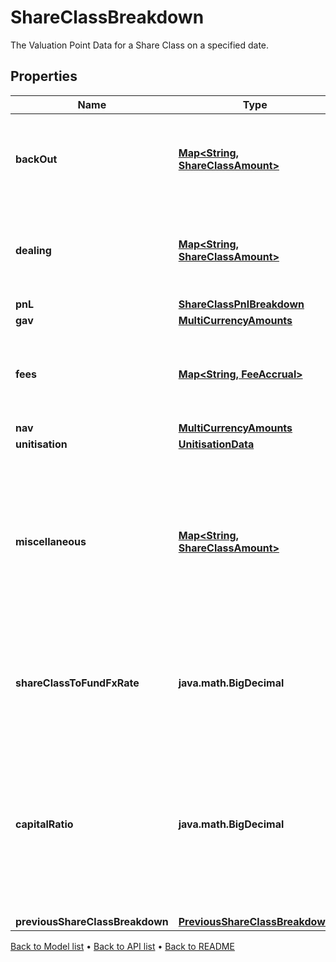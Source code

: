 

# ShareClassBreakdown

The Valuation Point Data for a Share Class on a specified date.

## Properties

| Name | Type | Description | Notes |
|------------ | ------------- | ------------- | -------------|
|**backOut** | [**Map&lt;String, ShareClassAmount&gt;**](ShareClassAmount.md) | Bucket of detail for the Valuation Point where data points have been &#39;backed out&#39;. |  |
|**dealing** | [**Map&lt;String, ShareClassAmount&gt;**](ShareClassAmount.md) | Bucket of detail for any &#39;Dealing&#39; that has occured inside the queried period. |  |
|**pnL** | [**ShareClassPnlBreakdown**](ShareClassPnlBreakdown.md) |  |  |
|**gav** | [**MultiCurrencyAmounts**](MultiCurrencyAmounts.md) |  |  |
|**fees** | [**Map&lt;String, FeeAccrual&gt;**](FeeAccrual.md) | Bucket of detail for any &#39;Fees&#39; that have been charged in the selected period. |  |
|**nav** | [**MultiCurrencyAmounts**](MultiCurrencyAmounts.md) |  |  |
|**unitisation** | [**UnitisationData**](UnitisationData.md) |  |  [optional] |
|**miscellaneous** | [**Map&lt;String, ShareClassAmount&gt;**](ShareClassAmount.md) | Not used directly by the LUSID engines but serves as a holding area for any custom derived data points that may be useful in, for example, fee calculations). |  [optional] |
|**shareClassToFundFxRate** | **java.math.BigDecimal** | The fx rate from the Share Class currency to the fund currency at this valuation point. |  |
|**capitalRatio** | **java.math.BigDecimal** | The proportion of the fund&#39;s adjusted beginning equity (ie: the sum of the previous NAV and the net dealing) that is invested in the share class. |  |
|**previousShareClassBreakdown** | [**PreviousShareClassBreakdown**](PreviousShareClassBreakdown.md) |  |  |



[Back to Model list](../README.md#documentation-for-models) &#8226; [Back to API list](../README.md#documentation-for-api-endpoints) &#8226; [Back to README](../README.md)


